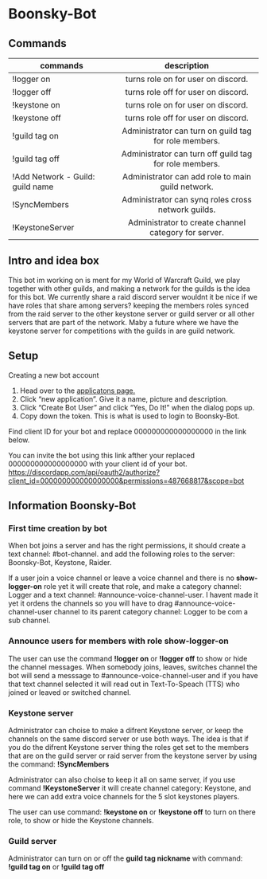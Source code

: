 # Boonsky-Bot

## Commands
| commands                                  | description                                           |
| ----------------------------------------- |:-----------------------------------------------------:|
| !logger on                                | turns role on for user on discord.                    |
| !logger off                               | turns role off for user on discord.                   |
| !keystone on                              | turns role on for user on discord.                    |
| !keystone off                             | turns role off for user on discord.                   |
| !guild tag on                             | Administrator can turn on guild tag for role members. |
| !guild tag off                            | Administrator can turn off guild tag for role members.|
| !Add Network - Guild:  guild name         | Administrator can add role to main guild network.     |
| !SyncMembers                              | Administrator can synq roles cross network guilds.    |
| !KeystoneServer                           | Administrator to create channel category for server.  |

## Intro and idea box
This bot im working on is ment for my World of Warcraft Guild, we play together with other guilds, and making a network for the guilds is the idea for this bot.
We currently share a raid discord server wouldnt it be nice if we have roles that share among servers? keeping the members roles synced from the raid server to the other keystone server or guild server or all other servers that are part of the network. Maby a future where we have the keystone server for competitions with the guilds in are guild network.

## Setup
Creating a new bot account

1. Head over to the [applicatons page.](https://discordapp.com/developers/applications/me) 
2. Click “new application”. Give it a name, picture and description.
3. Click “Create Bot User” and click “Yes, Do It!” when the dialog pops up.
4. Copy down the token. This is what is used to login to Boonsky-Bot.

Find client ID for your bot and replace 000000000000000000 in the link below.

You can invite the bot using this link afther your replaced 000000000000000000 with your client id of your bot.
https://discordapp.com/api/oauth2/authorize?client_id=000000000000000000&permissions=487668817&scope=bot

## Information Boonsky-Bot

### First time creation by bot
When bot joins a server and has the right permissions, it should create a text channel: #bot-channel. and add the following roles to the server: Boonsky-Bot, Keystone, Raider.

If a user join a voice channel or leave a voice channel and there is no **show-logger-on** role yet it will create that role, and make a category channel: Logger and a text channel: #announce-voice-channel-user.
I havent made it yet it ordens the channels so you will have to drag #announce-voice-channel-user channel to its parent category channel: Logger to be com a sub channel.

### Announce users for members with role show-logger-on
The user can use the command **!logger on** or **!logger off** to show or hide the channel messages.
When somebody joins, leaves, switches channel the bot will send a messsage to #announce-voice-channel-user and if you have that text channel selected it will read out in Text-To-Speach (TTS) who joined or leaved or switched channel.

### Keystone server
Administrator can choise to make a difrent Keystone server, or keep the channels on the same discord server or use both ways.
The idea is that if you do the difrent Keystone server thing the roles get set to the members that are on the guild server or raid server from the keystone server by using the command: **!SyncMembers**

Administrator can also choise to keep it all on same server, if you use command **!KeystoneServer** it will create channel category: Keystone, and here we can add extra voice channels for the 5 slot keystones players.  

The user can use command: **!keystone on** or **!keystone off** to turn on there role, to show or hide the Keystone channels.

### Guild server
Administrator can turn on or off the **guild tag nickname** with command: **!guild tag on** or **!guild tag off**